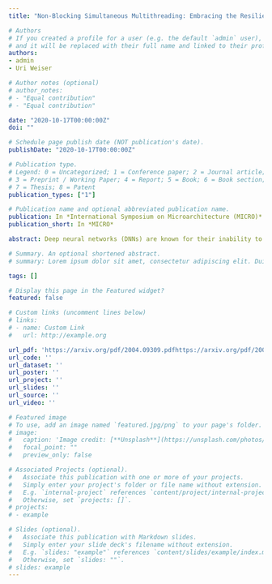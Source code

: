 ```yaml
---
title: "Non-Blocking Simultaneous Multithreading: Embracing the Resiliency of Deep Neural Networks"

# Authors
# If you created a profile for a user (e.g. the default `admin` user), write the username (folder name) here 
# and it will be replaced with their full name and linked to their profile.
authors:
- admin
- Uri Weiser

# Author notes (optional)
# author_notes:
# - "Equal contribution"
# - "Equal contribution"

date: "2020-10-17T00:00:00Z"
doi: ""

# Schedule page publish date (NOT publication's date).
publishDate: "2020-10-17T00:00:00Z"

# Publication type.
# Legend: 0 = Uncategorized; 1 = Conference paper; 2 = Journal article;
# 3 = Preprint / Working Paper; 4 = Report; 5 = Book; 6 = Book section;
# 7 = Thesis; 8 = Patent
publication_types: ["1"]

# Publication name and optional abbreviated publication name.
publication: In *International Symposium on Microarchitecture (MICRO)*
publication_short: In *MICRO*

abstract: Deep neural networks (DNNs) are known for their inability to utilize underlying hardware resources due to hard-ware susceptibility to sparse activations and weights. Even in finer granularities, many of the non-zero values hold a portion of zero-valued bits that may cause inefficiencies when executed on hard-ware. Inspired by conventional CPU simultaneous multithreading (SMT) that increases computer resource utilization by sharing them across several threads, we propose non-blocking SMT (NB-SMT) designated for DNN accelerators. Like conventional SMT, NB-SMT shares hardware resources among several execution flows. Yet, unlike SMT, NB-SMT is non-blocking, as it handles structural hazards by exploiting the algorithmic resiliency of DNNs. Instead of opportunistically dispatching instructions while they wait in a reservation station for available hardware, NB-SMT temporarily reduces the computation precision to accommodate all threads at once, enabling a non-blocking operation. We demonstrate NB-SMT applicability using SySMT, an NB-SMT-enabled output-stationary systolic array (OS-SA). Compared with a conventional OS-SA, a 2-threaded SySMT consumes 1.4x the area and delivers 2x speedup with 33% energy savings and less than 1% accuracy degradation of state-of-the-art CNNs with ImageNet. A 4-threaded SySMT consumes 2.5x the area and delivers, for example, 3.4x speedup and 39% energy savings with 1% accuracy degradation of 40%-pruned ResNet-18.

# Summary. An optional shortened abstract.
# summary: Lorem ipsum dolor sit amet, consectetur adipiscing elit. Duis posuere tellus ac convallis placerat. Proin tincidunt magna sed ex sollicitudin condimentum.

tags: []

# Display this page in the Featured widget?
featured: false

# Custom links (uncomment lines below)
# links:
# - name: Custom Link
#   url: http://example.org

url_pdf: 'https://arxiv.org/pdf/2004.09309.pdfhttps://arxiv.org/pdf/2004.09309.pdf'
url_code: ''
url_dataset: ''
url_poster: ''
url_project: ''
url_slides: ''
url_source: ''
url_video: ''

# Featured image
# To use, add an image named `featured.jpg/png` to your page's folder. 
# image:
#   caption: 'Image credit: [**Unsplash**](https://unsplash.com/photos/pLCdAaMFLTE)'
#   focal_point: ""
#   preview_only: false

# Associated Projects (optional).
#   Associate this publication with one or more of your projects.
#   Simply enter your project's folder or file name without extension.
#   E.g. `internal-project` references `content/project/internal-project/index.md`.
#   Otherwise, set `projects: []`.
# projects:
# - example

# Slides (optional).
#   Associate this publication with Markdown slides.
#   Simply enter your slide deck's filename without extension.
#   E.g. `slides: "example"` references `content/slides/example/index.md`.
#   Otherwise, set `slides: ""`.
# slides: example
---
```


